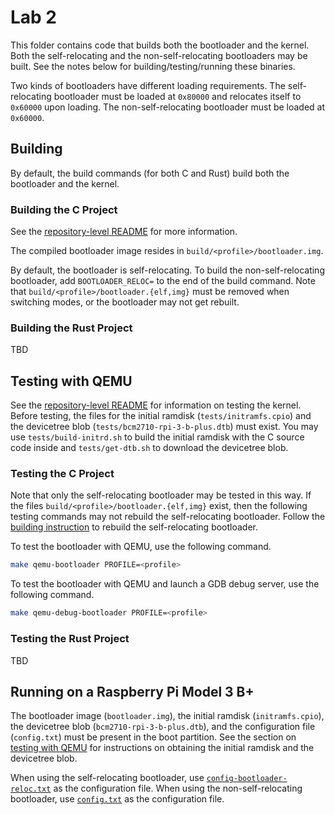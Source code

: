 # Lab 2

This folder contains code that builds both the bootloader and the kernel.
Both the self-relocating and the non-self-relocating bootloaders may be built.
See the notes below for building/testing/running these binaries.

Two kinds of bootloaders have different loading requirements.
The self-relocating bootloader must be loaded at `0x80000`
and relocates itself to `0x60000` upon loading.
The non-self-relocating bootloader must be loaded at `0x60000`.

## Building

By default, the build commands (for both C and Rust) build
both the bootloader and the kernel.

### Building the C Project

See the [repository-level README](../README.md#building-c-projects)
for more information.

The compiled bootloader image resides in `build/<profile>/bootloader.img`.

By default, the bootloader is self-relocating.
To build the non-self-relocating bootloader,
add `BOOTLOADER_RELOC=` to the end of the build command.
Note that `build/<profile>/bootloader.{elf,img}`
must be removed when switching modes,
or the bootloader may not get rebuilt.

### Building the Rust Project

TBD

## Testing with QEMU

See the [repository-level README](../README.md#test-with-qemu)
for information on testing the kernel.
Before testing, the files for the initial ramdisk (`tests/initramfs.cpio`)
and the devicetree blob (`tests/bcm2710-rpi-3-b-plus.dtb`) must exist.
You may use `tests/build-initrd.sh`
to build the initial ramdisk with the C source code inside
and `tests/get-dtb.sh` to download the devicetree blob.

### Testing the C Project

Note that only the self-relocating bootloader may be tested in this way.
If the files `build/<profile>/bootloader.{elf,img}` exist,
then the following testing commands
may not rebuild the self-relocating bootloader.
Follow the [building instruction](#building-the-c-project)
to rebuild the self-relocating bootloader.

To test the bootloader with QEMU, use the following command.

```sh
make qemu-bootloader PROFILE=<profile>
```

To test the bootloader with QEMU and launch a GDB debug server,
use the following command.

```sh
make qemu-debug-bootloader PROFILE=<profile>
```

### Testing the Rust Project

TBD

## Running on a Raspberry Pi Model 3 B+

The bootloader image (`bootloader.img`),
the initial ramdisk (`initramfs.cpio`),
the devicetree blob (`bcm2710-rpi-3-b-plus.dtb`),
and the configuration file (`config.txt`)
must be present in the boot partition.
See the section on [testing with QEMU](#testing-with-qemu)
for instructions on obtaining the initial ramdisk and the devicetree blob.

When using the self-relocating bootloader,
use [`config-bootloader-reloc.txt`](config-bootloader-reloc.txt)
as the configuration file.
When using the non-self-relocating bootloader,
use [`config.txt`](config.txt) as the configuration file.

